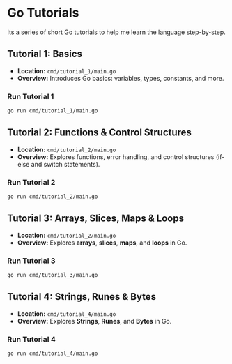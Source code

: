 
# Go Tutorials

Its a series of short Go tutorials to help me learn the language step-by-step.

## Tutorial 1: Basics
- **Location:** `cmd/tutorial_1/main.go`
- **Overview:** Introduces Go basics: variables, types, constants, and more.

### Run Tutorial 1
```bash
go run cmd/tutorial_1/main.go
```


## Tutorial 2: Functions & Control Structures
- **Location:** `cmd/tutorial_2/main.go`
- **Overview:** Explores functions, error handling, and control structures (if-else and switch statements).

### Run Tutorial 2
```bash
go run cmd/tutorial_2/main.go
```


## Tutorial 3: Arrays, Slices, Maps & Loops
- **Location:** `cmd/tutorial_2/main.go`
- **Overview:** Explores **arrays**, **slices**, **maps**, and **loops** in Go.  

### Run Tutorial 3
```bash
go run cmd/tutorial_3/main.go
```


## Tutorial 4: Strings, Runes & Bytes
- **Location:** `cmd/tutorial_4/main.go`
- **Overview:** Explores **Strings**, **Runes**, and **Bytes** in Go.  

### Run Tutorial 4
```bash
go run cmd/tutorial_4/main.go
```
